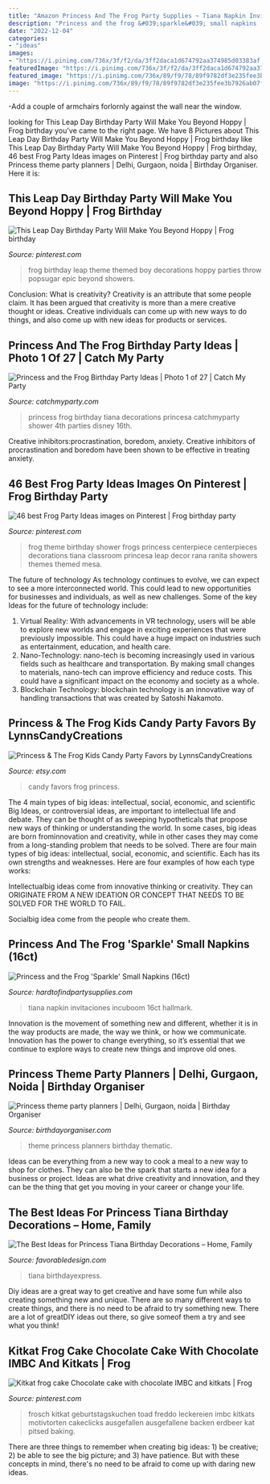 ```yaml
---
title: "Amazon Princess And The Frog Party Supplies ~ Tiana Napkin Invitaciones Incuboom 16ct Hallmark"
description: "Princess and the frog &#039;sparkle&#039; small napkins (16ct)"
date: "2022-12-04"
categories:
- "ideas"
images:
- "https://i.pinimg.com/736x/3f/f2/da/3ff2daca1d674792aa374985d03383af.jpg"
featuredImage: "https://i.pinimg.com/736x/3f/f2/da/3ff2daca1d674792aa374985d03383af.jpg"
featured_image: "https://i.pinimg.com/736x/89/f9/78/89f9782df3e235fee3b7926ab07fc2f0--frog-theme-party-frog-themed-birthday-party.jpg"
image: "https://i.pinimg.com/736x/89/f9/78/89f9782df3e235fee3b7926ab07fc2f0--frog-theme-party-frog-themed-birthday-party.jpg"
---
```



-Add a couple of armchairs forlornly against the wall near the window.

	

		
looking for This Leap Day Birthday Party Will Make You Beyond Hoppy | Frog birthday you've came to the right page. We have 8 Pictures about This Leap Day Birthday Party Will Make You Beyond Hoppy | Frog birthday like This Leap Day Birthday Party Will Make You Beyond Hoppy | Frog birthday, 46 best Frog Party Ideas images on Pinterest | Frog birthday party and also Princess theme party planners | Delhi, Gurgaon, noida | Birthday Organiser. Here it is:
		
    
## This Leap Day Birthday Party Will Make You Beyond Hoppy | Frog Birthday

<img loading=lazy src="https://i.pinimg.com/736x/89/f9/78/89f9782df3e235fee3b7926ab07fc2f0--frog-theme-party-frog-themed-birthday-party.jpg" onerror="this.onerror=null;this.src='https://tse2.mm.bing.net/th?id=OIP.8vMxmHCsqZSgVU-n-Y8VnAHaLH&amp;pid=15.1';" alt="This Leap Day Birthday Party Will Make You Beyond Hoppy | Frog birthday">

_Source: pinterest.com_

>frog birthday leap theme themed boy decorations hoppy parties throw popsugar epic beyond showers. 

	

Conclusion: What is creativity?
Creativity is an attribute that some people claim. It has been argued that creativity is more than a mere creative thought or ideas. Creative individuals can come up with new ways to do things, and also come up with new ideas for products or services.

    
## Princess And The Frog Birthday Party Ideas | Photo 1 Of 27 | Catch My Party

<img loading=lazy src="https://photos-cdn.catchmyparty.com/PL/photos/0218/1469/image.jpg" onerror="this.onerror=null;this.src='https://tse3.mm.bing.net/th?id=OIP.BIAig5VDVAXQRcInfO7XvQHaJ4&amp;pid=15.1';" alt="Princess and the Frog Birthday Party Ideas | Photo 1 of 27 | Catch My Party">

_Source: catchmyparty.com_

>princess frog birthday tiana decorations princesa catchmyparty shower 4th parties disney 16th. 

	

Creative inhibitors:procrastination, boredom, anxiety.
Creative inhibitors of procrastination and boredom have been shown to be effective in treating anxiety.

    
## 46 Best Frog Party Ideas Images On Pinterest | Frog Birthday Party

<img loading=lazy src="https://i.pinimg.com/736x/11/0f/f4/110ff4a81181c06de469014ae2e3cb63--frog-decorations-baby-shower-decorations.jpg" onerror="this.onerror=null;this.src='https://tse2.mm.bing.net/th?id=OIP.VUM-sDZ1bowYydFdE4664gHaJ4&amp;pid=15.1';" alt="46 best Frog Party Ideas images on Pinterest | Frog birthday party">

_Source: pinterest.com_

>frog theme birthday shower frogs princess centerpiece centerpieces decorations tiana classroom princesa leap decor rana ranita showers themes themed mesa. 

	

The future of technology
As technology continues to evolve, we can expect to see a more interconnected world. This could lead to new opportunities for businesses and individuals, as well as new challenges. Some of the key Ideas for the future of technology include: 
1. Virtual Reality: With advancements in VR technology, users will be able to explore new worlds and engage in exciting experiences that were previously impossible. This could have a huge impact on industries such as entertainment, education, and health care.
2. Nano-Technology: nano-tech is becoming increasingly used in various fields such as healthcare and transportation. By making small changes to materials, nano-tech can improve efficiency and reduce costs. This could have a significant impact on the economy and society as a whole. 
3. Blockchain Technology: blockchain technology is an innovative way of handling transactions that was created by Satoshi Nakamoto.

    
## Princess &amp; The Frog Kids Candy Party Favors By LynnsCandyCreations

<img loading=lazy src="http://img1.etsystatic.com/000/0/6851004/il_fullxfull.343448741.jpg" onerror="this.onerror=null;this.src='https://tse3.mm.bing.net/th?id=OIP.HlYTQX21X3drdLMouTwkSQHaJ6&amp;pid=15.1';" alt="Princess &amp; The Frog Kids Candy Party Favors by LynnsCandyCreations">

_Source: etsy.com_

>candy favors frog princess. 

	

The 4 main types of big ideas: intellectual, social, economic, and scientific
Big Ideas, or controversial ideas, are important to intellectual life and debate. They can be thought of as sweeping hypotheticals that propose new ways of thinking or understanding the world. In some cases, big ideas are born frominnovation and creativity, while in other cases they may come from a long-standing problem that needs to be solved.
There are four main types of big ideas: intellectual, social, economic, and scientific. Each has its own strengths and weaknesses. Here are four examples of how each type works:

 Intellectualbig ideas come from innovative thinking or creativity. They can ORIGINATE FROM A NEW IDEATION OR CONCEPT THAT NEEDS TO BE SOLVED FOR THE WORLD TO FAIL. 

Socialbig idea come from the people who create them.

    
## Princess And The Frog &#039;Sparkle&#039; Small Napkins (16ct)

<img loading=lazy src="https://hardtofindpartysupplies.com/image/data/Princess and the Frog/09899.jpg" onerror="this.onerror=null;this.src='https://tse4.mm.bing.net/th?id=OIP.pyZ8vY4DXD1SWdDvM6xRjAHaHa&amp;pid=15.1';" alt="Princess and the Frog &#039;Sparkle&#039; Small Napkins (16ct)">

_Source: hardtofindpartysupplies.com_

>tiana napkin invitaciones incuboom 16ct hallmark. 

	

Innovation is the movement of something new and different, whether it is in the way products are made, the way we think, or how we communicate. Innovation has the power to change everything, so it’s essential that we continue to explore ways to create new things and improve old ones.

    
## Princess Theme Party Planners | Delhi, Gurgaon, Noida | Birthday Organiser

<img loading=lazy src="http://www.birthdayorganiser.com/wp-content/uploads/2018/09/Princess-theme-party-planners.jpg" onerror="this.onerror=null;this.src='https://tse1.mm.bing.net/th?id=OIP.QPSrHip-uAbb9I0v9U_yxgHaFj&amp;pid=15.1';" alt="Princess theme party planners | Delhi, Gurgaon, noida | Birthday Organiser">

_Source: birthdayorganiser.com_

>theme princess planners birthday thematic. 

	

Ideas can be everything from a new way to cook a meal to a new way to shop for clothes. They can also be the spark that starts a new idea for a business or project. Ideas are what drive creativity and innovation, and they can be the thing that get you moving in your career or change your life.

    
## The Best Ideas For Princess Tiana Birthday Decorations – Home, Family

<img loading=lazy src="https://i.pinimg.com/originals/06/21/cf/0621cf324adce7b68d24cfd018f08600.jpg" onerror="this.onerror=null;this.src='https://tse2.mm.bing.net/th?id=OIP.F92qXB7F8WDcP24U6rU3SQHaKX&amp;pid=15.1';" alt="The Best Ideas for Princess Tiana Birthday Decorations – Home, Family">

_Source: favorabledesign.com_

>tiana birthdayexpress. 

	

Diy ideas are a great way to get creative and have some fun while also creating something new and unique. There are so many different ways to create things, and there is no need to be afraid to try something new. There are a lot of greatDIY ideas out there, so give someof them a try and see what you think!

    
## Kitkat Frog Cake Chocolate Cake With Chocolate IMBC And Kitkats | Frog

<img loading=lazy src="https://i.pinimg.com/736x/3f/f2/da/3ff2daca1d674792aa374985d03383af.jpg" onerror="this.onerror=null;this.src='https://tse4.mm.bing.net/th?id=OIP.sQpSsjqepOH9BPY6d9Y3ywHaJ4&amp;pid=15.1';" alt="Kitkat frog cake Chocolate cake with chocolate IMBC and kitkats | Frog">

_Source: pinterest.com_

>frosch kitkat geburtstagskuchen toad freddo leckereien imbc kitkats motivtorten cakeclicks ausgefallen ausgefallene backen erdbeer kat pitsed baking. 

	

There are three things to remember when creating big ideas: 1) be creative; 2) be able to see the big picture; and 3) have patience. But with these concepts in mind, there's no need to be afraid to come up with daring new ideas.

